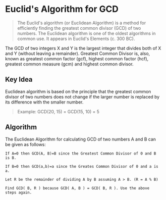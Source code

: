 # Euclid's Algorithm for GCD
>The Euclid's algorithm (or Euclidean Algorithm) is a method for efficiently finding the greatest common divisor (GCD) of two numbers. The Euclidean algorithm is one of the oldest algorithms in common use. It appears in Euclid's Elements (c. 300 BC).

The GCD of two integers X and Y is the largest integer that divides both of X and Y (without leaving a remainder). Greatest Common Divisor is, also, known as greatest common factor (gcf), highest common factor (hcf), greatest common measure (gcm) and highest common divisor.

## Key Idea
 Euclidean algorithm is based on the principle that the greatest common divisor of two numbers does not change if the larger number is replaced by its difference with the smaller number.

>Example: GCD(20, 15) = GCD(15, 10) = 5

## Algorithm
The Euclidean Algorithm for calculating GCD of two numbers A and B can be given as follows:

    If A=0 then GCD(A, B)=B since the Greatest Common Divisor of 0 and B is B.

    If B=0 then GCD(a,b)=a since the Greates Common Divisor of 0 and a is a.

    Let R be the remainder of dividing A by B assuming A > B. (R = A % B)

    Find GCD( B, R ) because GCD( A, B ) = GCD( B, R ). Use the above steps again.
